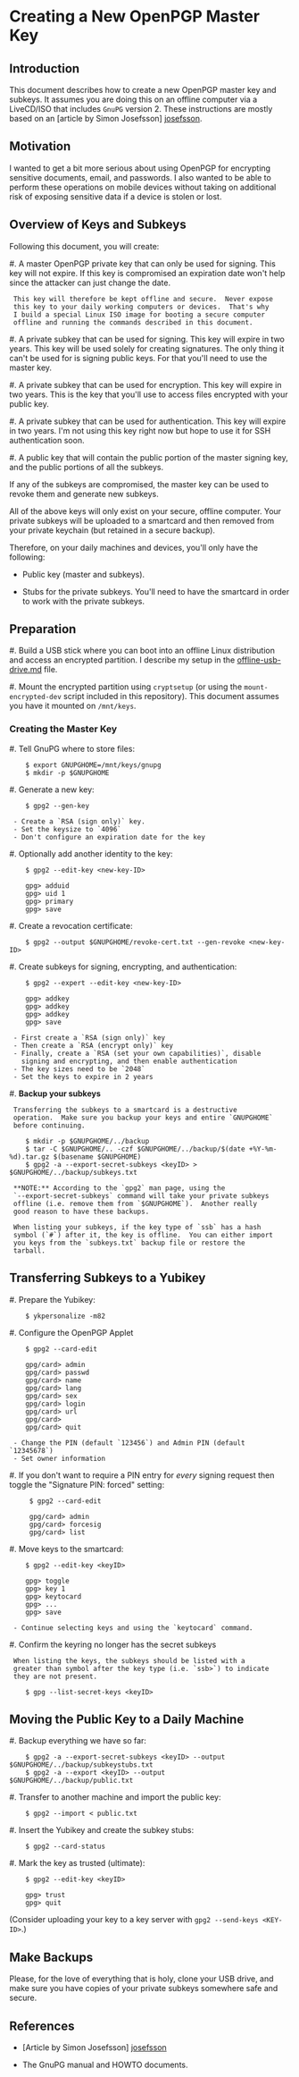 # Creating a New OpenPGP Master Key

## Introduction

This document describes how to create a new OpenPGP master key and
subkeys.  It assumes you are doing this on an offline computer via a
LiveCD/ISO that includes `GnuPG` version 2.  These instructions are
mostly based on an [article by Simon Josefsson] [josefsson].

## Motivation

I wanted to get a bit more serious about using OpenPGP for encrypting
sensitive documents, email, and passwords.  I also wanted to be able
to perform these operations on mobile devices without taking on
additional risk of exposing sensitive data if a device is stolen or
lost.

## Overview of Keys and Subkeys

Following this document, you will create:

  #. A master OpenPGP private key that can only be used for signing.
     This key will not expire.  If this key is compromised an
     expiration date won't help since the attacker can just change the
     date.

     This key will therefore be kept offline and secure.  Never expose
     this key to your daily working computers or devices.  That's why
     I build a special Linux ISO image for booting a secure computer
     offline and running the commands described in this document.

  #. A private subkey that can be used for signing.  This key will
     expire in two years.  This key will be used solely for creating
     signatures.  The only thing it can't be used for is signing
     public keys.  For that you'll need to use the master key.

  #. A private subkey that can be used for encryption.  This key will
     expire in two years.  This is the key that you'll use to access
     files encrypted with your public key.

  #. A private subkey that can be used for authentication.  This key
     will expire in two years.  I'm not using this key right now but
     hope to use it for SSH authentication soon.

  #. A public key that will contain the public portion of the master
     signing key, and the public portions of all the subkeys.

If any of the subkeys are compromised, the master key can be used to
revoke them and generate new subkeys.

All of the above keys will only exist on your secure, offline
computer.  Your private subkeys will be uploaded to a smartcard and
then removed from your private keychain (but retained in a secure
backup).

Therefore, on your daily machines and devices, you'll only have the
following:

  * Public key (master and subkeys).

  * Stubs for the private subkeys.  You'll need to have the smartcard
    in order to work with the private subkeys.

## Preparation

  #. Build a USB stick where you can boot into an offline Linux
     distribution and access an encrypted partition.  I describe my
     setup in the [offline-usb-drive.md](offline-usb-drive.md) file.

  #. Mount the encrypted partition using `cryptsetup` (or using the
     `mount-encrypted-dev` script included in this repository).  This
     document assumes you have it mounted on `/mnt/keys`.

### Creating the Master Key

  #. Tell GnuPG where to store files:

        $ export GNUPGHOME=/mnt/keys/gnupg
        $ mkdir -p $GNUPGHOME

  #. Generate a new key:

        $ gpg2 --gen-key

     - Create a `RSA (sign only)` key.
     - Set the keysize to `4096`
     - Don't configure an expiration date for the key

  #. Optionally add another identity to the key:

        $ gpg2 --edit-key <new-key-ID>

        gpg> adduid
        gpg> uid 1
        gpg> primary
        gpg> save

  #. Create a revocation certificate:

        $ gpg2 --output $GNUPGHOME/revoke-cert.txt --gen-revoke <new-key-ID>

  #. Create subkeys for signing, encrypting, and authentication:

        $ gpg2 --expert --edit-key <new-key-ID>

        gpg> addkey
        gpg> addkey
        gpg> addkey
        gpg> save

     - First create a `RSA (sign only)` key
     - Then create a `RSA (encrypt only)` key
     - Finally, create a `RSA (set your own capabilities)`, disable
       signing and encrypting, and then enable authentication
     - The key sizes need to be `2048`
     - Set the keys to expire in 2 years

  #. **Backup your subkeys**

     Transferring the subkeys to a smartcard is a destructive
     operation.  Make sure you backup your keys and entire `GNUPGHOME`
     before continuing.

        $ mkdir -p $GNUPGHOME/../backup
        $ tar -C $GNUPGHOME/.. -czf $GNUPGHOME/../backup/$(date +%Y-%m-%d).tar.gz $(basename $GNUPGHOME)
        $ gpg2 -a --export-secret-subkeys <keyID> > $GNUPGHOME/../backup/subkeys.txt

     **NOTE:** According to the `gpg2` man page, using the
     `--export-secret-subkeys` command will take your private subkeys
     offline (i.e. remove them from `$GNUPGHOME`).  Another really
     good reason to have these backups.

     When listing your subkeys, if the key type of `ssb` has a hash
     symbol (`#`) after it, the key is offline.  You can either import
     you keys from the `subkeys.txt` backup file or restore the
     tarball.

## Transferring Subkeys to a Yubikey

  #. Prepare the Yubikey:

        $ ykpersonalize -m82

  #. Configure the OpenPGP Applet

        $ gpg2 --card-edit

        gpg/card> admin
        gpg/card> passwd
        gpg/card> name
        gpg/card> lang
        gpg/card> sex
        gpg/card> login
        gpg/card> url
        gpg/card>
        gpg/card> quit

     - Change the PIN (default `123456`) and Admin PIN (default `12345678`)
     - Set owner information

  #. If you don't want to require a PIN entry for *every* signing
     request then toggle the "Signature PIN: forced" setting:

         $ gpg2 --card-edit

         gpg/card> admin
         gpg/card> forcesig
         gpg/card> list

  #. Move keys to the smartcard:

        $ gpg2 --edit-key <keyID>

        gpg> toggle
        gpg> key 1
        gpg> keytocard
        gpg> ...
        gpg> save

     - Continue selecting keys and using the `keytocard` command.

  #. Confirm the keyring no longer has the secret subkeys

     When listing the keys, the subkeys should be listed with a
     greater than symbol after the key type (i.e. `ssb>`) to indicate
     they are not present.

        $ gpg --list-secret-keys <keyID>

## Moving the Public Key to a Daily Machine

  #. Backup everything we have so far:

        $ gpg2 -a --export-secret-subkeys <keyID> --output $GNUPGHOME/../backup/subkeystubs.txt
        $ gpg2 -a --export <keyID> --output $GNUPGHOME/../backup/public.txt

  #. Transfer to another machine and import the public key:

        $ gpg2 --import < public.txt

  #. Insert the Yubikey and create the subkey stubs:

        $ gpg2 --card-status

  #. Mark the key as trusted (ultimate):

        $ gpg2 --edit-key <keyID>

        gpg> trust
        gpg> quit

(Consider uploading your key to a key server with `gpg2 --send-keys <KEY-ID>`.)

## Make Backups

Please, for the love of everything that is holy, clone your USB drive,
and make sure you have copies of your private subkeys somewhere safe
and secure.

## References

  * [Article by Simon Josefsson] [josefsson]

  * The GnuPG manual and HOWTO documents.

[josefsson]: http://blog.josefsson.org/2014/06/23/offline-gnupg-master-key-and-subkeys-on-yubikey-neo-smartcard/
